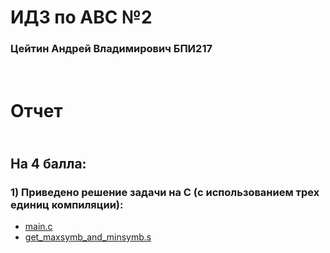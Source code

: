# ИДЗ по АВС №2
### Цейтин Андрей Владимирович БПИ217
# <br> Отчет
## <br> На 4 балла:
### 1) Приведено решение задачи на C (с использованием трех единиц компиляции):
* [main.c](https://github.com/CehhGhost/ABC2/blob/main/Assembled/main.s)
* [get_maxsymb_and_minsymb.s](https://github.com/CehhGhost/ABC2/blob/main/Assembled/get_maxsymb_and_minsymb.s)
